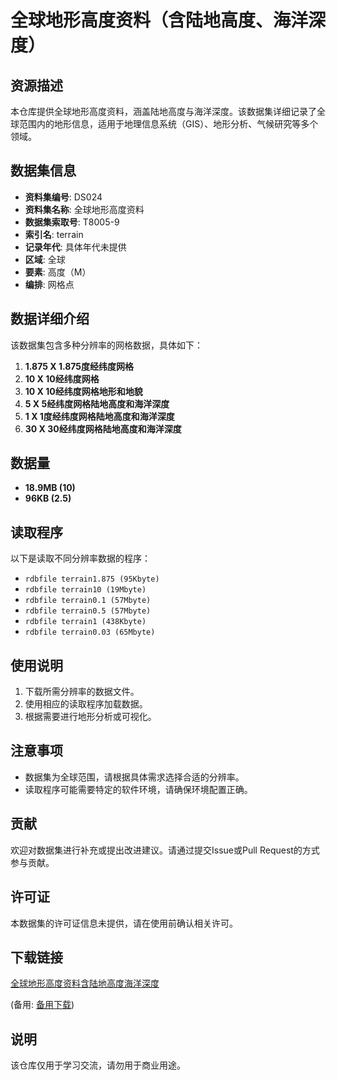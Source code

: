 # 全球地形高度资料（含陆地高度、海洋深度）

## 资源描述

本仓库提供全球地形高度资料，涵盖陆地高度与海洋深度。该数据集详细记录了全球范围内的地形信息，适用于地理信息系统（GIS）、地形分析、气候研究等多个领域。

## 数据集信息

- **资料集编号**: DS024
- **资料集名称**: 全球地形高度资料
- **数据集索取号**: T8005-9
- **索引名**: terrain
- **记录年代**: 具体年代未提供
- **区域**: 全球
- **要素**: 高度（M）
- **编排**: 网格点

## 数据详细介绍

该数据集包含多种分辨率的网格数据，具体如下：

1. **1.875 X 1.875度经纬度网格**
2. **10 X 10经纬度网格**
3. **10 X 10经纬度网格地形和地貌**
4. **5 X 5经纬度网格陆地高度和海洋深度**
5. **1 X 1度经纬度网格陆地高度和海洋深度**
6. **30 X 30经纬度网格陆地高度和海洋深度**

## 数据量

- **18.9MB (10)**
- **96KB (2.5)**

## 读取程序

以下是读取不同分辨率数据的程序：

- `rdbfile terrain1.875 (95Kbyte)`
- `rdbfile terrain10 (19Mbyte)`
- `rdbfile terrain0.1 (57Mbyte)`
- `rdbfile terrain0.5 (57Mbyte)`
- `rdbfile terrain1 (438Kbyte)`
- `rdbfile terrain0.03 (65Mbyte)`

## 使用说明

1. 下载所需分辨率的数据文件。
2. 使用相应的读取程序加载数据。
3. 根据需要进行地形分析或可视化。

## 注意事项

- 数据集为全球范围，请根据具体需求选择合适的分辨率。
- 读取程序可能需要特定的软件环境，请确保环境配置正确。

## 贡献

欢迎对数据集进行补充或提出改进建议。请通过提交Issue或Pull Request的方式参与贡献。

## 许可证

本数据集的许可证信息未提供，请在使用前确认相关许可。

## 下载链接
[全球地形高度资料含陆地高度海洋深度](https://pan.quark.cn/s/85450c316413) 

(备用: [备用下载](https://pan.baidu.com/s/1KLlcf9K5svGp5KkWVHlFig?pwd=1234))

## 说明

该仓库仅用于学习交流，请勿用于商业用途。
